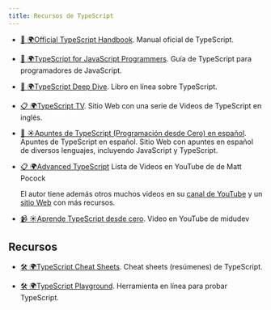 ```yaml
---
title: Recursos de TypeScript
---
```


- [📖 🌍Official TypeScript Handbook](https://www.typescriptlang.org/docs/handbook/intro.html). Manual oficial de TypeScript.

- [📖 🌍TypeScript for JavaScript Programmers](https://www.typescriptlang.org/docs/handbook/typescript-in-5-minutes.html). Guía de TypeScript para programadores de JavaScript.

- [📖 🌍TypeScript Deep Dive](https://basarat.gitbook.io/typescript/). Libro en línea sobre TypeScript.

- [📋 🌍TypeScript TV](https://typescript.tv/). Sitio Web con una serie de Videos de TypeScript en inglés.

- [📖 ☀️Apuntes de TypeScript (Programación desde Cero) en español](https://apuntes.de/typescript/#gsc.tab=0). Apuntes de TypeScript en español.
  Sitio Web con apuntes en español de diversos lenguajes, incluyendo JavaScript y TypeScript.

- [📋 🌍Advanced TypeScript](https://www.youtube.com/playlist?list=PLIvujZeVDLMx040-j1W4WFs1BxuTGdI_b) Lista de Videos en YouTube de de Matt Pocock

  El autor tiene además otros muchos videos en su [canal de YouTube](https://www.youtube.com/@mattpocockuk) y un [sitio Web](https://www.matt.pocock.com/) con más recursos.

- [📹 ☀️Aprende TypeScript desde cero](https://www.youtube.com/watch?v=YKclM8IxkfI). Video en YouTube de midudev

## Recursos

- [🛠️ 🌍TypeScript Cheat Sheets](https://www.typescriptlang.org/cheatsheets/). Cheat sheets (resúmenes) de TypeScript.

- [🛠️ 🌍TypeScript Playground](https://www.typescriptlang.org/play). Herramienta en línea para probar TypeScript.
